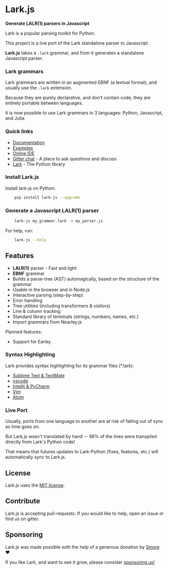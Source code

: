 # Lark.js

**Generate LALR(1) parsers in Javascript**

Lark is a popular parsing toolkit for Python.

This project is a live port of the Lark standalone parser to Javascript.

**Lark.js** takes a `.lark` grammar, and from it generates a standalone Javascript parser.

### Lark grammars

Lark grammars are written in an augmented EBNF (a textual format), and usually use the `.lark` extension.

Because they are purely declarative, and don't contain code, they are entirely portable between languages.

It is now possible to use Lark grammars in 3 languages: Python, Javascript, and Julia.

### Quick links

- [Documentation](https://lark-parser.github.io/Lark.js/index.html)
- [Examples](https://github.com/lark-parser/Lark.js/tree/master/examples)
- [Online IDE](https://lark-parser.github.io/ide)
- [Gitter chat](https://gitter.im/lark-parser/Lobby) - A place to ask questions and discuss
- [Lark](https://github.com/lark-parser/lark) - The Python library

### Install Lark.js

Install lark-js on Python:

```sh
    pip install lark-js --upgrade
```

### Generate a Javascript LALR(1) parser

```sh
	lark-js my_grammar.lark -o my_parser.js
```

For help, run:

```sh
	lark-js --help
```

## Features

 - **LALR(1)** parser - Fast and light
 - **EBNF** grammar
 - Builds a parse-tree (AST) automagically, based on the structure of the grammar
 - Usable in the browser and in Node.js
 - Interactive parsing (step-by-step)
 - Error handling
 - Tree utilities (including transformers & visitors)
 - Line & column tracking
 - Standard library of terminals (strings, numbers, names, etc.)
 - Import grammars from Nearley.js

 Planned features:

 - Support for Earley

### Syntax Highlighting

Lark provides syntax highlighting for its grammar files (\*.lark):

- [Sublime Text & TextMate](https://github.com/lark-parser/lark_syntax)
- [vscode](https://github.com/lark-parser/vscode-lark)
- [Intellij & PyCharm](https://github.com/lark-parser/intellij-syntax-highlighting)
- [Vim](https://github.com/lark-parser/vim-lark-syntax)
- [Atom](https://github.com/Alhadis/language-grammars)

### Live Port

Usually, ports from one language to another are at risk of falling out of sync as time goes on.

But Lark.js wasn't translated by hand -- 98% of the lines were transpiled directly from Lark's Python code!

That means that futures updates to Lark-Python (fixes, features, etc.) will automatically sync to Lark.js.

## License

Lark.js uses the [MIT license](LICENSE).

## Contribute

Lark.js is accepting pull-requests. If you would like to help, open an issue or find us on gitter.

## Sponsoring

Lark.js was made possible with the help of a generous donation by [Smore](https://www.smore.com/) ❤️

If you like Lark, and want to see it grow, please consider [sponsoring us!](https://github.com/sponsors/lark-parser)
